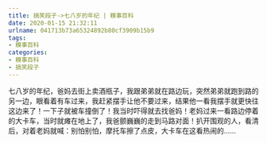 ```yaml
---
title: 搞笑段子->七八岁的年纪 | 糗事百科
date: 2020-01-15 21:32:11
urlname: 041713b73a65324892b80cf3909b15b9
tags: 
- 糗事百科
categories:
- 糗事百科
- 搞笑段子
---
```

七八岁的年纪，爸妈去街上卖酒瓶子，我跟弟弟就在路边玩，突然弟弟就跑到路的另一边，眼看着有车过来，我赶紧摆手让他不要过来，结果他一看我摆手就更快往这边来了！一下子就被车撞倒了！我当时吓得就去找爸妈！老妈过来一看路边停着的大卡车，当时就瘫在地上了，我爸颤巍巍的走到马路对面！扒开围观的人，看清后，对着老妈就喊：别怕别怕，摩托车擦了点皮，大卡车在这看热闹的……


